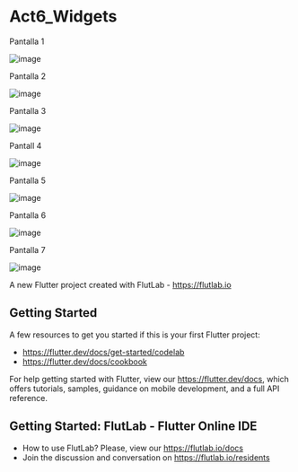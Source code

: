 # Act6_Widgets
Pantalla 1


![image](https://github.com/user-attachments/assets/b0141892-3098-4be0-98c8-f549e7db439e)


Pantalla 2


![image](https://github.com/user-attachments/assets/cc6ef310-15f0-4981-9fc9-66398771bc1d)


Pantalla 3


![image](https://github.com/user-attachments/assets/55cf50e8-c230-4edb-b2fb-0981ab0cc023)


Pantall 4


![image](https://github.com/user-attachments/assets/36cca942-694c-482a-ae83-ec93242f85db)


Pantalla 5


![image](https://github.com/user-attachments/assets/6e07b89c-8230-4fdb-9fbd-4987943ac704)


Pantalla 6


![image](https://github.com/user-attachments/assets/e46b87e2-fcab-4a0b-9564-6bb3ff735531)


Pantalla 7


![image](https://github.com/user-attachments/assets/2e57fe41-6be8-4f95-9285-f7017357e1fb)






A new Flutter project created with FlutLab - https://flutlab.io

## Getting Started

A few resources to get you started if this is your first Flutter project:

- https://flutter.dev/docs/get-started/codelab
- https://flutter.dev/docs/cookbook

For help getting started with Flutter, view our
https://flutter.dev/docs, which offers tutorials,
samples, guidance on mobile development, and a full API reference.

## Getting Started: FlutLab - Flutter Online IDE

- How to use FlutLab? Please, view our https://flutlab.io/docs
- Join the discussion and conversation on https://flutlab.io/residents
